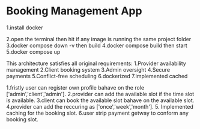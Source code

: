 # Booking Management App

1.install docker

2.open the terminal then hit
if any image is running the same project folder
3.docker compose down -v 
then build
4.docker compose build
then start
5.docker compose up

This architecture satisfies all original requirements:
1.Provider availability management
2.Client booking system
3.Admin oversight
4.Secure payments
5.Conflict-free scheduling
6.dockerized
7.implemented cached


1.fristly user can register own profile bahave on the role ['admin','client','admin'].
2.provider can add the available slot if the time slot is available.
3.client can book the available slot bahave on the available slot.
4.provider can add the reccuring as ['once','week','month'].
5. Implemented caching for the booking slot.
6.user strip payment getway to conform any booking slot.
